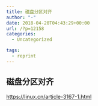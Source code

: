```yaml
---
title: 磁盘分区对齐
author: "-"
date: 2018-04-20T04:43:29+00:00
url: /?p=12158
categories:
  - Uncategorized

tags:
  - reprint
---
```

## 磁盘分区对齐
https://linux.cn/article-3167-1.html